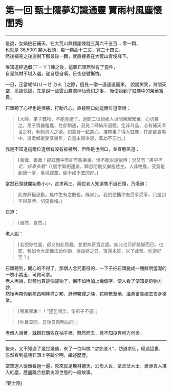 # 第一回 甄士隱夢幻識通靈 賈雨村風塵懷閨秀
***
是說，女媧撿石補天，在大荒山無稽崖煉就三萬六千五百 .. 零一顆，  
也就是 36,5001 顆大石頭，每一顆高十二丈，寬二十四丈，  
然後補完之後還剩下那最後一顆，就直接丟在大荒山青埂峰下。  

誰知道經過煆(ㄒㄧㄚˋ)煉之後，這顆石頭居然有了靈性，  
自覺無材不堪入選，遂自怨自嘆，日夜悲號慚愧。

一日，正當嗟悼(ㄐㄧㄝ ㄉㄠ ˋ)之際，俄見一僧一道遠遠而來，
說說笑笑，海闊天空，高談快論，先是說一些雲山霧海神仙奇幻之事，
後便說到了紅塵中的榮華富貴。

石頭聽了心裡也是很癢，打動凡心，直接開口向這兩位道僧說：

>⌈大師，弟子蠢物，不能見禮了。適聞二位談那人世間榮耀繁華，心切慕之。弟子質雖粗蠢，性卻稍通，況見二師仙形道體，定非凡品，必有補天濟世之材，利物濟人之德。如蒙發一點慈心，攜帶弟子得入紅塵，在那富貴場中、溫柔鄉裏受享幾年，自當永佩洪恩，萬劫不忘也。⌋

我是不知道這兩位道僧有沒有被嚇到，但倒是也開口，並齊憨笑道：  

>⌈善哉，善哉！那紅塵中有卻有些樂事，但不能永遠依恃；況又有 *”美中不足，好事多磨“* 八個字緊相連屬，瞬息間則又樂極悲生，人非物換，究竟是到頭一夢，萬境歸空，倒不如不去的好。⌋

當然石頭就開始魯小小，苦求再三。兩位老人知道魯不過石頭，乃嘆道：

>此亦靜極思動，無中生有之數也。既如此，我們便攜你去受享受享，只是到不得意時，切莫後悔。⌋

石道：

>⌈自然，自然。⌋

老人說：

>⌈若說你性靈，卻又如此質蠢，並更無奇貴之處。如此也只好踮腳而已。也罷，我如今大施佛法助你助，待劫終之日，復還本質，以了此案。你道好否？⌋

石頭聽到，開心的不得了。那僧人念咒畫符的，一下子把石頭變成一塊鮮明瑩潔的一塊小美玉，可佩可拿。  
老人再說，形體也算是個寶物了，倒不如再加上幾個字，使人看了便知是奇物方妙，  
然後再帶你到那昌明隆盛之邦，詩禮簪纓之族，花柳繁華地，溫柔富貴鄉去安身樂業。  

>⌈哪裏哪裏！！“望乞明示，使弟子不惑。⌋

>⌈你且莫問，日後自然明白的。⌋

老僧人說著，就把石頭收在袖子裡，飄然而去，竟不知投奔何方何舍。
***
後來，又不知過了幾世幾劫，來了一位叫做 *”空空道人“*，訪道求仙，經過這裏，  
忽然看到這塊石頭上字跡分明，編述歷歷。

空空道人從頭看過一遍，原來就是無材補天，幻形入世，蒙茫茫大士，渺渺真人攜入紅塵，歷盡離合悲歡炎涼世態的一段故事。



⌈甄士隱⌋